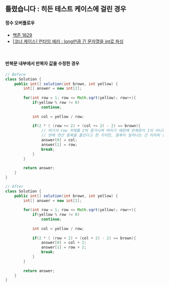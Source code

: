 ## 틀렸습니다 : 히든 테스트 케이스에 걸린 경우


#### 정수 오버플로우
- [백준 1629](https://github.com/AtomicLiquors/Algorithm_Practice/blob/main/recursive/Main_1629.java)
- [[코너 케이스] 런타임 에러 : long만큼 긴 문자열을 int로 파싱](https://school.programmers.co.kr/learn/courses/30/lessons/147355?language=java)

<br>

#### 반복문 내부에서 반복자 값을 수정한 경우
```java
// Before
class Solution {
    public int[] solution(int brown, int yellow) {
        int[] answer = new int[2];
        
        for(int row = 1; row <= Math.sqrt(yellow); row++){
            if(yellow % row != 0)
                continue;
            
            int col = yellow / row;
            
            if(2 * ( (row += 2) + (col += 2) - 2) == brown){
                // 여기서 row 자체를 2씩 증가시켜 버리기 때문에 반복문이 1이 아니라 3 간격으로 건너뛰게 된다.
                // 딴에 연산 중복을 줄인다고 한 거지만, 중복이 일어나는 건 어차피 정답을 찾았을 때 단 한번 뿐이므로 큰 의미가 없다.
                answer[0] = col;
                answer[1] = row;
                break;
            }
        }
        
        return answer;
    }
}
```

```java
// After
class Solution {
    public int[] solution(int brown, int yellow) {
        int[] answer = new int[2];
        
        for(int row = 1; row <= Math.sqrt(yellow); row++){
            if(yellow % row != 0)
                continue;
            
            int col = yellow / row;
            
            if(2 * ( (row + 2) + (col + 2) - 2) == brown){
                answer[0] = col + 2;
                answer[1] = row + 2;
                break;
            }
        }
        
        return answer;
    }
}
```
